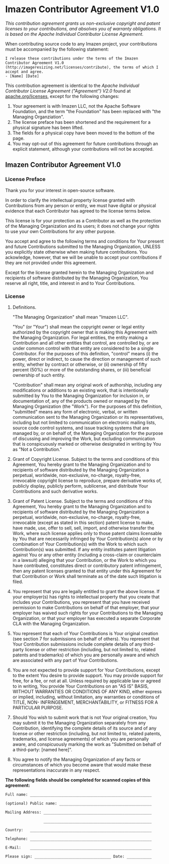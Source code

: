 # Imazen Contributor Agreement V1.0

*This contribution agreement grants us non-exclusive copyright and patent licenses to your contributions, and absolves you of warranty obligations. It is based on the Apache Individual Contributor License Agreement.*

When contributing source code to any Imazen project, your contributions must be accompanied by the following statement:

    I release these contributions under the terms of the Imazen Contributor Agreement V1.0 
    (http://imageresizing.net/licenses/contribute), the terms of which I accept and agree.
    - [Name] [Date]


This contribution agreement is identical to the *Apache Individual Contributor License Agreement ("Agreement") V2.0* found at [apache.org/licenses](http://www.apache.org/licenses/), except for the following changes:

1. Your agreement is with Imazen LLC, not the Apache Software Foundation, and the term "the Foundation" has been replaced with "the Managing Organziation".
2. The license preface has been shortened and the requirement for a physical signature has been lifted.
3. The fields for a physical copy have been moved to the bottom of the page.
4. You may opt-out of this agreement for future contributions through an explicit statement, although your contributions will not be accepted.

## Imazen Contributor Agreement V1.0


### License Preface

Thank you for your interest in open-source software. 

In order to clarify the intellectual property license
granted with Contributions from any person or entity, we must have digital
or physical evidence that each Contributor has agreed to the license terms below.

This license is for your protection as a Contributor as
well as the protection of the Managing Organization and its users; it does not
change your rights to use your own Contributions for any other purpose.

You accept and agree to the following terms and conditions for Your
present and future Contributions submitted to the Managing Organization, 
UNLESS you explicitly state otherwise when making future contributions.  You ackowledge, however,
that we will be unable to accept your contributions if they are not provided under this agreement.

Except for the license granted herein to the Managing Organization and recipients of
software distributed by the Managing Organization, You reserve all right, title,
and interest in and to Your Contributions.

### License

1. Definitions.

   "The Managing Organization" shall mean "Imazen LLC".

   "You" (or "Your") shall mean the copyright owner or legal entity
   authorized by the copyright owner that is making this Agreement
   with the Managing Organization. For legal entities, the entity making a
   Contribution and all other entities that control, are controlled
   by, or are under common control with that entity are considered to
   be a single Contributor. For the purposes of this definition,
   "control" means (i) the power, direct or indirect, to cause the
   direction or management of such entity, whether by contract or
   otherwise, or (ii) ownership of fifty percent (50%) or more of the
   outstanding shares, or (iii) beneficial ownership of such entity.

   "Contribution" shall mean any original work of authorship,
   including any modifications or additions to an existing work, that
   is intentionally submitted by You to the Managing Organization for inclusion
   in, or documentation of, any of the products owned or managed by
   the Managing Organization (the "Work"). For the purposes of this definition,
   "submitted" means any form of electronic, verbal, or written
   communication sent to the Managing Organization or its representatives,
   including but not limited to communication on electronic mailing
   lists, source code control systems, and issue tracking systems that
   are managed by, or on behalf of, the Managing Organization for the purpose of
   discussing and improving the Work, but excluding communication that
   is conspicuously marked or otherwise designated in writing by You
   as "Not a Contribution."

2. Grant of Copyright License. Subject to the terms and conditions of
   this Agreement, You hereby grant to the Managing Organization and to
   recipients of software distributed by the Managing Organization a perpetual,
   worldwide, non-exclusive, no-charge, royalty-free, irrevocable
   copyright license to reproduce, prepare derivative works of,
   publicly display, publicly perform, sublicense, and distribute Your
   Contributions and such derivative works.

3. Grant of Patent License. Subject to the terms and conditions of
   this Agreement, You hereby grant to the Managing Organization and to
   recipients of software distributed by the Managing Organization a perpetual,
   worldwide, non-exclusive, no-charge, royalty-free, irrevocable
   (except as stated in this section) patent license to make, have
   made, use, offer to sell, sell, import, and otherwise transfer the
   Work, where such license applies only to those patent claims
   licensable by You that are necessarily infringed by Your
   Contribution(s) alone or by combination of Your Contribution(s)
   with the Work to which such Contribution(s) was submitted. If any
   entity institutes patent litigation against You or any other entity
   (including a cross-claim or counterclaim in a lawsuit) alleging
   that your Contribution, or the Work to which you have contributed,
   constitutes direct or contributory patent infringement, then any
   patent licenses granted to that entity under this Agreement for
   that Contribution or Work shall terminate as of the date such
   litigation is filed.

4. You represent that you are legally entitled to grant the above
   license. If your employer(s) has rights to intellectual property
   that you create that includes your Contributions, you represent
   that you have received permission to make Contributions on behalf
   of that employer, that your employer has waived such rights for
   your Contributions to the Managing Organization, or that your employer has
   executed a separate Corporate CLA with the Managing Organization.

5. You represent that each of Your Contributions is Your original
   creation (see section 7 for submissions on behalf of others).  You
   represent that Your Contribution submissions include complete
   details of any third-party license or other restriction (including,
   but not limited to, related patents and trademarks) of which you
   are personally aware and which are associated with any part of Your
   Contributions.

6. You are not expected to provide support for Your Contributions,
   except to the extent You desire to provide support. You may provide
   support for free, for a fee, or not at all. Unless required by
   applicable law or agreed to in writing, You provide Your
   Contributions on an "AS IS" BASIS, WITHOUT WARRANTIES OR CONDITIONS
   OF ANY KIND, either express or implied, including, without
   limitation, any warranties or conditions of TITLE, NON-
   INFRINGEMENT, MERCHANTABILITY, or FITNESS FOR A PARTICULAR PURPOSE.

7. Should You wish to submit work that is not Your original creation,
   You may submit it to the Managing Organization separately from any
   Contribution, identifying the complete details of its source and of
   any license or other restriction (including, but not limited to,
   related patents, trademarks, and license agreements) of which you
   are personally aware, and conspicuously marking the work as
   "Submitted on behalf of a third-party: [named here]".

8. You agree to notify the Managing Organization of any facts or circumstances of
   which you become aware that would make these representations
   inaccurate in any respect.

**The following fields should be completed for scanned copies of this agreement:**


    Full name: ______________________________________________________

    (optional) Public name: _________________________________________

    Mailing Address: ________________________________________________

                     ________________________________________________

    Country:   ______________________________________________________

    Telephone: ______________________________________________________

    E-Mail:    ______________________________________________________

    Please sign: __________________________________ Date: ___________
